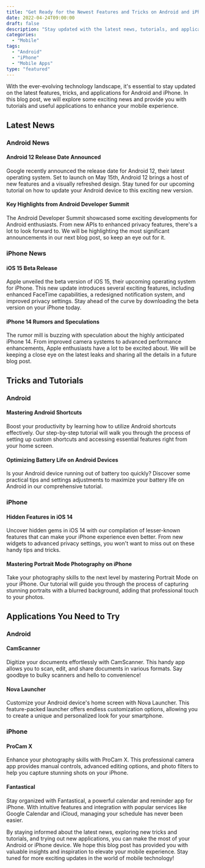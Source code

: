 ```yaml
---
title: "Get Ready for the Newest Features and Tricks on Android and iPhone"
date: 2022-04-24T09:00:00
draft: false
description: "Stay updated with the latest news, tutorials, and applications for Android and iPhone."
categories: 
  - "Mobile"
tags: 
  - "Android"
  - "iPhone"
  - "Mobile Apps"
type: "featured"
---
```


With the ever-evolving technology landscape, it's essential to stay updated on the latest features, tricks, and applications for Android and iPhone. In this blog post, we will explore some exciting news and provide you with tutorials and useful applications to enhance your mobile experience.

## Latest News

### Android News

#### Android 12 Release Date Announced

Google recently announced the release date for Android 12, their latest operating system. Set to launch on May 15th, Android 12 brings a host of new features and a visually refreshed design. Stay tuned for our upcoming tutorial on how to update your Android device to this exciting new version.

#### Key Highlights from Android Developer Summit

The Android Developer Summit showcased some exciting developments for Android enthusiasts. From new APIs to enhanced privacy features, there's a lot to look forward to. We will be highlighting the most significant announcements in our next blog post, so keep an eye out for it.

### iPhone News

#### iOS 15 Beta Release

Apple unveiled the beta version of iOS 15, their upcoming operating system for iPhone. This new update introduces several exciting features, including enhanced FaceTime capabilities, a redesigned notification system, and improved privacy settings. Stay ahead of the curve by downloading the beta version on your iPhone today.

#### iPhone 14 Rumors and Speculations

The rumor mill is buzzing with speculation about the highly anticipated iPhone 14. From improved camera systems to advanced performance enhancements, Apple enthusiasts have a lot to be excited about. We will be keeping a close eye on the latest leaks and sharing all the details in a future blog post.

## Tricks and Tutorials

### Android

#### Mastering Android Shortcuts

Boost your productivity by learning how to utilize Android shortcuts effectively. Our step-by-step tutorial will walk you through the process of setting up custom shortcuts and accessing essential features right from your home screen.

#### Optimizing Battery Life on Android Devices

Is your Android device running out of battery too quickly? Discover some practical tips and settings adjustments to maximize your battery life on Android in our comprehensive tutorial.

### iPhone

#### Hidden Features in iOS 14

Uncover hidden gems in iOS 14 with our compilation of lesser-known features that can make your iPhone experience even better. From new widgets to advanced privacy settings, you won't want to miss out on these handy tips and tricks.

#### Mastering Portrait Mode Photography on iPhone

Take your photography skills to the next level by mastering Portrait Mode on your iPhone. Our tutorial will guide you through the process of capturing stunning portraits with a blurred background, adding that professional touch to your photos.

## Applications You Need to Try

### Android

#### CamScanner

Digitize your documents effortlessly with CamScanner. This handy app allows you to scan, edit, and share documents in various formats. Say goodbye to bulky scanners and hello to convenience!

#### Nova Launcher

Customize your Android device's home screen with Nova Launcher. This feature-packed launcher offers endless customization options, allowing you to create a unique and personalized look for your smartphone.

### iPhone

#### ProCam X

Enhance your photography skills with ProCam X. This professional camera app provides manual controls, advanced editing options, and photo filters to help you capture stunning shots on your iPhone.

#### Fantastical

Stay organized with Fantastical, a powerful calendar and reminder app for iPhone. With intuitive features and integration with popular services like Google Calendar and iCloud, managing your schedule has never been easier.

By staying informed about the latest news, exploring new tricks and tutorials, and trying out new applications, you can make the most of your Android or iPhone device. We hope this blog post has provided you with valuable insights and inspiration to elevate your mobile experience. Stay tuned for more exciting updates in the world of mobile technology!
